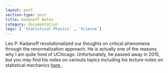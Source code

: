 ```yaml
---
layout: post
section-type: post
title: Kadanoff Notes
category: documentation
tags: [ 'Statistical Physics' , 'Science']
---
```


<p> Leo P. Kadanoff revolutionalized our thoughts on critical phenomena through the renormalization approach. He is actually one of the reasons why I am quite fond of UChicago. 
Unfortunately, he passed away in 2015, but you may find his notes on variouts topics including his lecture notes on statistical mechanics 
<a href="/http://jfi.uchicago.edu/~leop/"> here </a> .  </p>
